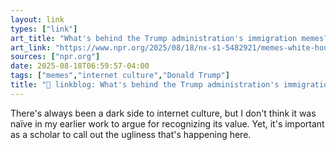 ```yaml
---
layout: link
types: ["link"]
art_title: "What's behind the Trump administration's immigration memes?"
art_link: "https://www.npr.org/2025/08/18/nx-s1-5482921/memes-white-house-dhs-social-media-trump"
sources: ["npr.org"]
date: 2025-08-18T06:59:57-04:00
tags: ["memes","internet culture","Donald Trump"]
title: "🔗 linkblog: What's behind the Trump administration's immigration memes?"
---
```

There's always been a dark side to internet culture, but I don't think it was naïve in my earlier work to argue for recognizing its value. Yet, it's important as a scholar to call out the ugliness that's happening here.